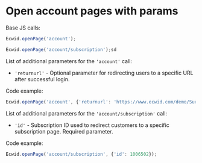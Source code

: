 # Open account pages with params

Base JS calls:

```javascript
Ecwid.openPage('account');

Ecwid.openPage('account/subscription');sd
```

List of additional parameters for the `'account'` call:

* `'returnurl'` - Optional parameter for redirecting users to a specific URL after successful login.

Code example:

```javascript
Ecwid.openPage('account', {'returnurl': 'https://www.ecwid.com/demo/Surfboards-c20671017'});
```

List of additional parameters for the `'account/subscription'` call:

* `'id'` - Subscription ID used to redirect customers to a specific subscription page. Required parameter.

Code example:

```javascript
Ecwid.openPage('account/subscription', {'id': 1006502});
```
